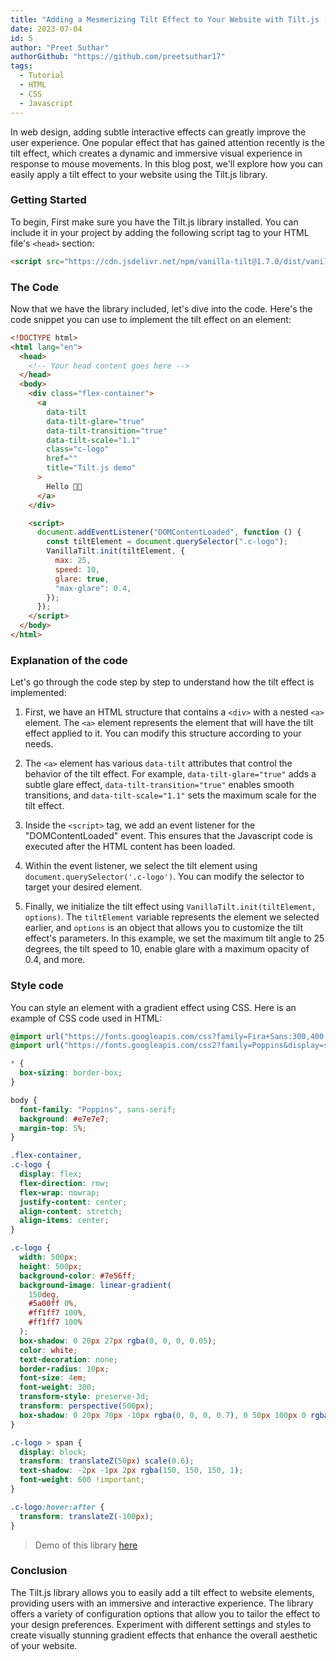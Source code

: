 ```yaml
---
title: "Adding a Mesmerizing Tilt Effect to Your Website with Tilt.js [Repost]"
date: 2023-07-04
id: 5
author: "Preet Suthar"
authorGithub: "https://github.com/preetsuthar17"
tags:
  - Tutorial
  - HTML
  - CSS
  - Javascript
---
```


In web design, adding subtle interactive effects can greatly improve the user experience. One popular effect that has gained attention recently is the tilt effect, which creates a dynamic and immersive visual experience in response to mouse movements. In this blog post, we'll explore how you can easily apply a tilt effect to your website using the Tilt.js library.

### Getting Started

To begin, First make sure you have the Tilt.js library installed. You can include it in your project by adding the following script tag to your HTML file's `<head>` section:

```html
<script src="https://cdn.jsdelivr.net/npm/vanilla-tilt@1.7.0/dist/vanilla-tilt.min.js"></script>
```

### The Code

Now that we have the library included, let's dive into the code. Here's the code snippet you can use to implement the tilt effect on an element:

```html
<!DOCTYPE html>
<html lang="en">
  <head>
    <!-- Your head content goes here -->
  </head>
  <body>
    <div class="flex-container">
      <a
        data-tilt
        data-tilt-glare="true"
        data-tilt-transition="true"
        data-tilt-scale="1.1"
        class="c-logo"
        href=""
        title="Tilt.js demo"
      >
        Hello 👋🏻
      </a>
    </div>

    <script>
      document.addEventListener("DOMContentLoaded", function () {
        const tiltElement = document.querySelector(".c-logo");
        VanillaTilt.init(tiltElement, {
          max: 25,
          speed: 10,
          glare: true,
          "max-glare": 0.4,
        });
      });
    </script>
  </body>
</html>
```

### Explanation of the code

Let's go through the code step by step to understand how the tilt effect is implemented:

1. First, we have an HTML structure that contains a `<div>` with a nested `<a>` element. The `<a>` element represents the element that will have the tilt effect applied to it. You can modify this structure according to your needs.

2. The `<a>` element has various `data-tilt` attributes that control the behavior of the tilt effect. For example, `data-tilt-glare="true"` adds a subtle glare effect, `data-tilt-transition="true"` enables smooth transitions, and `data-tilt-scale="1.1"` sets the maximum scale for the tilt effect.

3. Inside the `<script>` tag, we add an event listener for the "DOMContentLoaded" event. This ensures that the Javascript code is executed after the HTML content has been loaded.

4. Within the event listener, we select the tilt element using `document.querySelector('.c-logo')`. You can modify the selector to target your desired element.

5. Finally, we initialize the tilt effect using `VanillaTilt.init(tiltElement, options)`. The `tiltElement` variable represents the element we selected earlier, and `options` is an object that allows you to customize the tilt effect's parameters. In this example, we set the maximum tilt angle to 25 degrees, the tilt speed to 10, enable glare with a maximum opacity of 0.4, and more.

### Style code

You can style an element with a gradient effect using CSS. Here is an example of CSS code used in HTML:

```css
@import url("https://fonts.googleapis.com/css?family=Fira+Sans:300,400,500,600,700");
@import url("https://fonts.googleapis.com/css2?family=Poppins&display=swap");

* {
  box-sizing: border-box;
}

body {
  font-family: "Poppins", sans-serif;
  background: #e7e7e7;
  margin-top: 5%;
}

.flex-container,
.c-logo {
  display: flex;
  flex-direction: row;
  flex-wrap: nowrap;
  justify-content: center;
  align-content: stretch;
  align-items: center;
}

.c-logo {
  width: 500px;
  height: 500px;
  background-color: #7e56ff;
  background-image: linear-gradient(
    150deg,
    #5a00ff 0%,
    #ff1ff7 100%,
    #ff1ff7 100%
  );
  box-shadow: 0 20px 27px rgba(0, 0, 0, 0.05);
  color: white;
  text-decoration: none;
  border-radius: 10px;
  font-size: 4em;
  font-weight: 300;
  transform-style: preserve-3d;
  transform: perspective(500px);
  box-shadow: 0 20px 70px -10px rgba(0, 0, 0, 0.7), 0 50px 100px 0 rgba(0, 0, 0, 0.2);
}

.c-logo > span {
  display: block;
  transform: translateZ(50px) scale(0.6);
  text-shadow: -2px -1px 2px rgba(150, 150, 150, 1);
  font-weight: 600 !important;
}

.c-logo:hover:after {
  transform: translateZ(-100px);
}
```

> Demo of this library [here](https://tiltjs-demo.vercel.app/)

### Conclusion

The Tilt.js library allows you to easily add a tilt effect to website elements, providing users with an immersive and interactive experience. The library offers a variety of configuration options that allow you to tailor the effect to your design preferences. Experiment with different settings and styles to create visually stunning gradient effects that enhance the overall aesthetic of your website.
